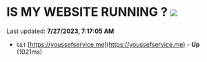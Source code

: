 # IS MY WEBSITE RUNNING ? [![](https://img.shields.io/static/v1?label=Sponsor&message=%E2%9D%A4&logo=GitHub&color=%23fe8e86)](https://github.com/sponsors/<username>)

Last updated: **7/27/2023, 7:17:05 AM**

- `GET` [https://youssefservice.me](https://youssefservice.me) - **Up** (1021ms)
